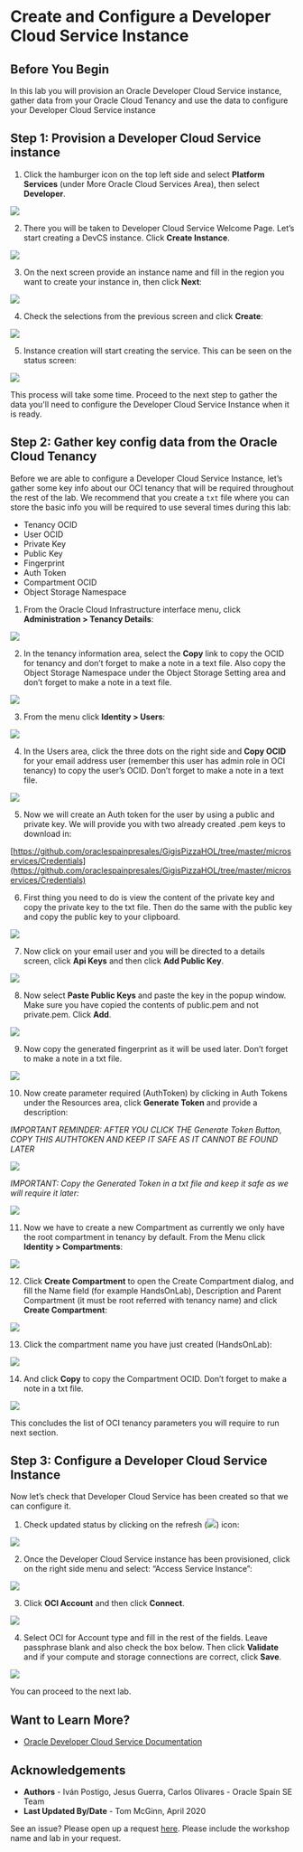 # Create and Configure a Developer Cloud Service Instance

## Before You Begin

In this lab you will provision an Oracle Developer Cloud Service instance, gather data from your Oracle Cloud Tenancy and use the data to configure your Developer Cloud Service instance

## **Step 1**: Provision a Developer Cloud Service instance

1. Click the hamburger icon on the top left side and select **Platform Services** (under More Oracle Cloud Services Area), then select **Developer**.

  ![](./images/image13.png " ")

2. There you will be taken to Developer Cloud Service Welcome Page. Let’s start creating a DevCS instance. Click **Create Instance**.

  ![](./images/image14.png " ")

3. On the next screen provide an instance name and fill in the region you want to create your instance in, then click **Next**:

  ![](./images/image15.png " ")

4. Check the selections from the previous screen and click **Create**:

  ![](./images/image16.png " ")

5. Instance creation will start creating the service. This can be seen on the status screen:

  ![](./images/image17.png " ")

This process will take some time. Proceed to the next step to gather the data you'll need to configure the Developer Cloud Service Instance when it is ready.

## **Step 2**: Gather key config data from the Oracle Cloud Tenancy

Before we are able to configure a Developer Cloud Service Instance, let’s gather some key info about our OCI tenancy that will be required throughout the rest of the lab. We recommend that you create a `txt` file where you can store the basic info you will be required to use several times during this lab:

  - Tenancy OCID
  - User OCID
  - Private Key
  - Public Key
  - Fingerprint
  - Auth Token
  - Compartment OCID
  - Object Storage Namespace

1. From the Oracle Cloud Infrastructure interface menu, click **Administration \> Tenancy Details**:

  ![](./images/image18.png " ")

2. In the tenancy information area, select the **Copy** link to copy the OCID for tenancy and don’t forget to make a note in a text file. Also copy the Object Storage Namespace under the Object Storage Setting area and don’t forget to make a note in a text file.

  ![](./images/image19.png " ")

3. From the menu click **Identity \> Users**:

  ![](./images/image20.png " ")

4. In the Users area, click the three dots on the right side and **Copy OCID** for your email address user (remember this user has admin role in OCI tenancy) to copy the user’s OCID. Don’t forget to make a note in a text file.

  ![](./images/image21.png " ")

5. Now we will create an Auth token for the user by using a public and private key. We will provide you with two already created .pem keys to download in:

  [https://github.com/oraclespainpresales/GigisPizzaHOL/tree/master/microservices/Credentials](https://github.com/oraclespainpresales/GigisPizzaHOL/tree/master/microservices/Credentials)

6. First thing you need to do is view the content of the private key and copy the private key to the txt file. Then do the same with the public key and copy the public key to your clipboard.

  ![](./images/image22.png " ")

7. Now click on your email user and you will be directed to a details screen, click **Api Keys** and then click **Add Public Key**.

  ![](./images/image23.png " ")

8. Now select **Paste Public Keys** and paste the key in the popup window. Make sure you have copied the contents of public.pem and not private.pem. Click **Add**.

  ![](./images/image24.png " ")

9. Now copy the generated fingerprint as it will be used later. Don’t forget to make a note in a txt file.

  ![](./images/image25.png " ")

10. Now create parameter required (AuthToken) by clicking in Auth Tokens under the Resources area, click **Generate Token** and  provide a description:

  *IMPORTANT REMINDER: AFTER YOU CLICK THE Generate Token Button, COPY THIS AUTHTOKEN AND KEEP IT SAFE AS IT CANNOT BE FOUND LATER*

  ![](./images/image26.png " ")

  *IMPORTANT: Copy the Generated Token in a txt file and keep it safe as we will require it later:*

  ![](./images/image27.png " ")

11. Now we have to create a new Compartment as currently we only have the root compartment in tenancy by default. From the Menu click **Identity \> Compartments**:

  ![](./images/image28.png " ")

12. Click **Create Compartment** to open the Create Compartment dialog, and fill the Name field (for example
HandsOnLab), Description and Parent Compartment (it must be root referred with tenancy name) and click **Create Compartment**:

  ![](./images/image29.png " ")

13. Click the compartment name you have just created (HandsOnLab):

  ![](./images/image30.png " ")

14. And click **Copy** to copy the Compartment OCID. Don’t forget to make a note in a txt file.

  ![](./images/image31.png " ")

This concludes the list of OCI tenancy parameters you will require to run next section.

## **Step 3**: Configure a Developer Cloud Service Instance

Now let’s check that Developer Cloud Service has been created so that we can configure it.

1. Check updated status by clicking on the refresh (![](./images/image32.png)) icon:

  ![](./images/image33.png " ")

2. Once the Developer Cloud Service instance has been provisioned, click on the right side menu and select: “Access Service Instance”:

  ![](./images/image34.png " ")

3. Click **OCI Account** and then click **Connect**.

  ![](./images/image35.png " ")

4. Select OCI for Account type and fill in the rest of the fields. Leave passphrase blank and also check the box below. Then click **Validate** and if your compute and storage connections are correct, click **Save**.

  ![](./images/image36.png " ")

You can proceed to the next lab.

## Want to Learn More?

* [Oracle Developer Cloud Service Documentation](https://docs.oracle.com/en/cloud/paas/developer-cloud/index.html)

## Acknowledgements
* **Authors** -  Iván Postigo, Jesus Guerra, Carlos Olivares - Oracle Spain SE Team
* **Last Updated By/Date** - Tom McGinn, April 2020

See an issue?  Please open up a request [here](https://github.com/oracle/learning-library/issues). Please include the workshop name and lab in your request.
